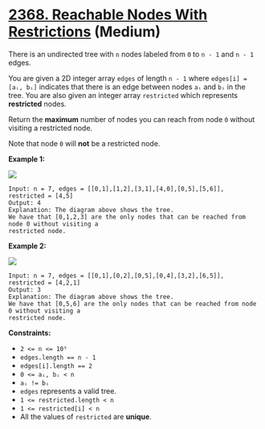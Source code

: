# [2368. Reachable Nodes With Restrictions][link] (Medium)

[link]: https://leetcode.com/problems/reachable-nodes-with-restrictions/

There is an undirected tree with `n` nodes labeled from `0` to `n - 1` and `n - 1` edges.

You are given a 2D integer array `edges` of length `n - 1` where `edges[i] = [aᵢ, bᵢ]` indicates that
there is an edge between nodes `aᵢ` and `bᵢ` in the tree. You are also given an integer array
`restricted` which represents **restricted** nodes.

Return the **maximum** number of nodes you can reach from node  `0` without visiting a restricted
node.

Note that node `0` will **not** be a restricted node.

**Example 1:**

![](https://assets.leetcode.com/uploads/2022/06/15/ex1drawio.png)

```
Input: n = 7, edges = [[0,1],[1,2],[3,1],[4,0],[0,5],[5,6]], restricted = [4,5]
Output: 4
Explanation: The diagram above shows the tree.
We have that [0,1,2,3] are the only nodes that can be reached from node 0 without visiting a
restricted node.
```

**Example 2:**

![](https://assets.leetcode.com/uploads/2022/06/15/ex2drawio.png)

```
Input: n = 7, edges = [[0,1],[0,2],[0,5],[0,4],[3,2],[6,5]], restricted = [4,2,1]
Output: 3
Explanation: The diagram above shows the tree.
We have that [0,5,6] are the only nodes that can be reached from node 0 without visiting a
restricted node.
```

**Constraints:**

- `2 <= n <= 10⁵`
- `edges.length == n - 1`
- `edges[i].length == 2`
- `0 <= aᵢ, bᵢ < n`
- `aᵢ != bᵢ`
- `edges` represents a valid tree.
- `1 <= restricted.length < n`
- `1 <= restricted[i] < n`
- All the values of `restricted` are **unique**.
